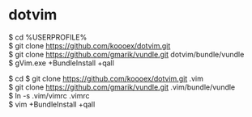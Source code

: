 dotvim
======
$ cd %USERPROFILE% <br>
$ git clone https://github.com/koooex/dotvim.git <br>
$ git clone https://github.com/gmarik/vundle.git dotvim/bundle/vundle <br>
$ gVim.exe +BundleInstall +qall <br>

$ cd
$ git clone https://github.com/koooex/dotvim.git .vim <br>
$ git clone https://github.com/gmarik/vundle.git .vim/bundle/vundle <br>
$ ln -s .vim/vimrc .vimrc <br>
$ vim +BundleInstall +qall <br>
